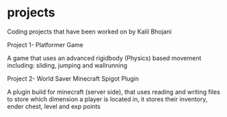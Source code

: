 # projects
Coding projects that have been worked on by Kalil Bhojani 

Project 1- Platformer Game 

A game that uses an advanced rigidbody (Physics) based movement including: sliding, jumping and wallrunning 

Project 2- World Saver Minecraft Spigot Plugin

A plugin build for minecraft (server side), that uses reading and writing files to store which dimension a player is located in, it stores their inventory, ender chest, level and exp points 


